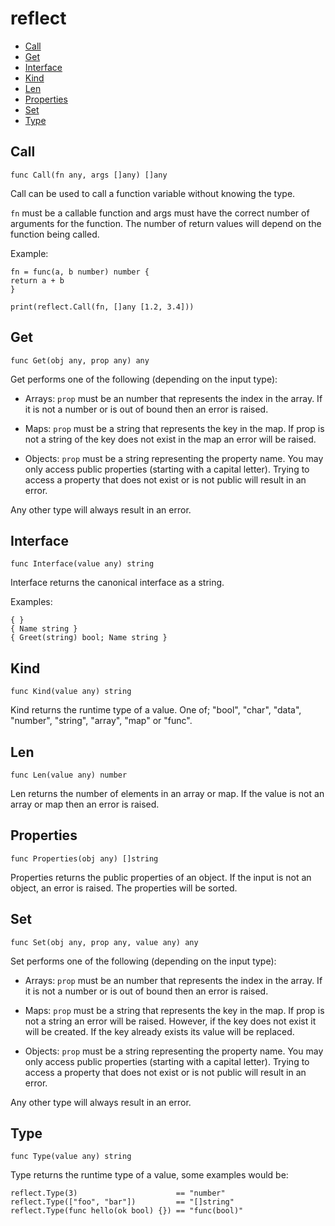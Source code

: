 # reflect

- [Call](#Call)
- [Get](#Get)
- [Interface](#Interface)
- [Kind](#Kind)
- [Len](#Len)
- [Properties](#Properties)
- [Set](#Set)
- [Type](#Type)

## Call

```
func Call(fn any, args []any) []any
```

Call can be used to call a function variable without knowing the type.

`fn` must be a callable function and args must have the correct number of
arguments for the function. The number of return values will depend on the
function being called.

Example:

```
fn = func(a, b number) number {
return a + b
}

print(reflect.Call(fn, []any [1.2, 3.4]))
```

## Get

```
func Get(obj any, prop any) any
```

Get performs one of the following (depending on the input type):

- Arrays: `prop` must be an number that represents the index in the array. If
it is not a number or is out of bound then an error is raised.

- Maps: `prop` must be a string that represents the key in the map. If prop
is not a string of the key does not exist in the map an error will be raised.

- Objects: `prop` must be a string representing the property name. You may
only access public properties (starting with a capital letter). Trying to
access a property that does not exist or is not public will result in an
error.

Any other type will always result in an error.

## Interface

```
func Interface(value any) string
```

Interface returns the canonical interface as a string.

Examples:

```
{ }
{ Name string }
{ Greet(string) bool; Name string }
```

## Kind

```
func Kind(value any) string
```

Kind returns the runtime type of a value. One of; "bool", "char", "data",
"number", "string", "array", "map" or "func".

## Len

```
func Len(value any) number
```

Len returns the number of elements in an array or map. If the value is not an
array or map then an error is raised.

## Properties

```
func Properties(obj any) []string
```

Properties returns the public properties of an object. If the input is not an
object, an error is raised. The properties will be sorted.

## Set

```
func Set(obj any, prop any, value any) any
```

Set performs one of the following (depending on the input type):

- Arrays: `prop` must be an number that represents the index in the array. If
it is not a number or is out of bound then an error is raised.

- Maps: `prop` must be a string that represents the key in the map. If prop
is not a string an error will be raised. However, if the key does not exist
it will be created. If the key already exists its value will be replaced.

- Objects: `prop` must be a string representing the property name. You may
only access public properties (starting with a capital letter). Trying to
access a property that does not exist or is not public will result in an
error.

Any other type will always result in an error.

## Type

```
func Type(value any) string
```

Type returns the runtime type of a value, some examples would be:

```
reflect.Type(3)                      == "number"
reflect.Type(["foo", "bar"])         == "[]string"
reflect.Type(func hello(ok bool) {}) == "func(bool)"
```

